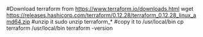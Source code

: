#Download terraform from https://www.terraform.io/downloads.html
wget https://releases.hashicorp.com/terraform/0.12.28/terraform_0.12.28_linux_amd64.zip
#unzip it 
sudo unzip terraform_*
#copy it to /usr/local/bin
cp terraform /usr/local/bin
terraform -version
